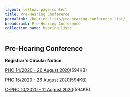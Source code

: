 ```yaml
---
layout: leftnav-page-content
title: Pre-Hearing Conference
permalink: /hearing-lists/pre-hearing-conference-list/
breadcrumb: Pre-Hearing Conference
collection_name: hearing-lists
---
```


Pre-Hearing Conference
---

**Registrar's Circular Notice**

[PHC 14/2020 - 26 August 2020](/files/Phc142020-26Aug2020.pdf)(594KB)

[PHC 15/2020 - 26 August 2020](/files/Phc152020-26Aug2020.pdf)(594KB)

[C-PHC 10/2020 - 11 August 2020](/files/C-Phc102020-11Aug2020.pdf)(594KB)


